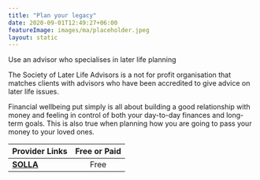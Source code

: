```yaml
---
title: "Plan your legacy"
date: 2020-09-01T12:49:27+06:00
featureImage: images/ma/placeholder.jpeg
layout: static
---
```


Use an advisor who specialises in later life planning

The Society of Later Life Advisors is a not for profit organisation that matches clients with advisors who have been accredited to give advice on later life issues.

Financial wellbeing put simply is all about building a good relationship with money and feeling in control of both your day-to-day finances and long-term goals. This is also true when planning how you are going to pass your money to your loved ones.

| Provider Links      | Free or Paid  |  
| :-----------          | :--------------:      |  
| [**SOLLA**](https://societyoflaterlifeadvisers.co.uk/) | Free | 
  

<br/><br/>






